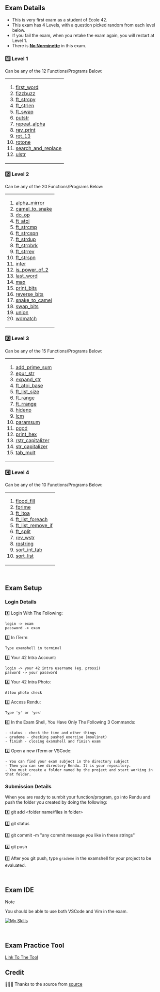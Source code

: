 ## Exam Details

- This is very first exam as a student of Ecole 42.
- This exam has 4 Levels, with a question picked random from each level below.
- If you fail the exam, when you retake the exam again, you will restart at Level 1.
- There is <ins>**No Norminette**</ins> in this exam.

### :one: Level 1
Can be any of the 12 Functions/Programs Below:
<table><tr><td>
  
1. [first_word](https://github.com/Kr1sNg/42piscine-C/blob/main/Exam-Rank-02/Level%201/first_word/first_word.c)
2. [fizzbuzz](https://github.com/Kr1sNg/42piscine-C/blob/main/Exam-Rank-02/Level%201/fizzbuzz/fizzbuzz.c)
3. [ft_strcpy](https://github.com/Kr1sNg/42piscine-C/blob/main/Exam-Rank-02/Level%201/ft_strcpy/ft_strcpy.c)
4. [ft_strlen](https://github.com/Kr1sNg/42piscine-C/blob/main/Exam-Rank-02/Level%201/ft_strlen/ft_strlen.c)
5. [ft_swap](https://github.com/Kr1sNg/42piscine-C/blob/main/Exam-Rank-02/Level%201/ft_swap/ft_swap.c)
6. [putstr](https://github.com/Kr1sNg/42piscine-C/blob/main/Exam-Rank-02/Level%201/ft_putstr/ft_putstr.c)
7. [repeat_alpha](https://github.com/Kr1sNg/42piscine-C/blob/main/Exam-Rank-02/Level%201/repeat_alpha/repeat_alpha.c)
8. [rev_print](https://github.com/Kr1sNg/42piscine-C/blob/main/Exam-Rank-02/Level%201/rev_print/rev_print.c)
9. [rot_13](https://github.com/Kr1sNg/42piscine-C/blob/main/Exam-Rank-02/Level%201/rot_13/rot_13.c)
10. [rotone](https://github.com/Kr1sNg/42piscine-C/blob/main/Exam-Rank-02/Level%201/rotone/rotone.c)
11. [search_and_replace](https://github.com/Kr1sNg/42piscine-C/blob/main/Exam-Rank-02/Level%201/search_and_replace/search_and_replace.c)
12. [ulstr](https://github.com/Kr1sNg/42piscine-C/blob/main/Exam-Rank-02/Level%201/ulstr/ulstr.c)
</td></tr></table>

### :two: Level 2
Can be any of the 20 Functions/Programs Below:
<table><tr><td>
  
1. [alpha_mirror](https://github.com/Kr1sNg/42piscine-C/blob/main/Exam-Rank-02/Level%202/alpha_mirror/alpha_mirror.c)
2. [camel_to_snake](https://github.com/Kr1sNg/42piscine-C/blob/main/Exam-Rank-02/Level%202/camel_to_snake/camel_to_snake.c)
3. [do_op](https://github.com/Kr1sNg/42piscine-C/blob/main/Exam-Rank-02/Level%202/do_op/do_op.c)
4. [ft_atoi](https://github.com/Kr1sNg/42piscine-C/blob/main/Exam-Rank-02/Level%202/ft_atoi/ft_atoi.c)
5. [ft_strcmp](https://github.com/Kr1sNg/42piscine-C/blob/main/Exam-Rank-02/Level%202/ft_strcmp/ft_strcmp.c)
6. [ft_strcspn](https://github.com/Kr1sNg/42piscine-C/blob/main/Exam-Rank-02/Level%202/ft_strcspn/ft_strcspn.c)
7. [ft_strdup](https://github.com/Kr1sNg/42piscine-C/blob/main/Exam-Rank-02/Level%202/ft_strdup/ft_strdup.c)
8. [ft_strpbrk](https://github.com/Kr1sNg/42piscine-C/blob/main/Exam-Rank-02/Level%202/ft_strpbrk/ft_strpbrk.c)
9. [ft_strrev](https://github.com/Kr1sNg/42piscine-C/blob/main/Exam-Rank-02/Level%202/ft_strrev/ft_strrev.c)
10. [ft_strspn](https://github.com/Kr1sNg/42piscine-C/blob/main/Exam-Rank-02/Level%202/ft_strspn/ft_strspn.c)
11. [inter](https://github.com/Kr1sNg/42piscine-C/blob/main/Exam-Rank-02/Level%202/inter/inter.c)
12. [is_power_of_2](https://github.com/Kr1sNg/42piscine-C/blob/main/Exam-Rank-02/Level%202/is_power_of_2/is_power_of_2.c)
13. [last_word](https://github.com/Kr1sNg/42piscine-C/blob/main/Exam-Rank-02/Level%202/last_word/last_word.c)
14. [max](https://github.com/Kr1sNg/42piscine-C/blob/main/Exam-Rank-02/Level%202/max/max.c)
15. [print_bits](https://github.com/Kr1sNg/42piscine-C/blob/main/Exam-Rank-02/Level%202/print_bits/print_bits.c)
16. [reverse_bits](https://github.com/Kr1sNg/42piscine-C/blob/main/Exam-Rank-02/Level%202/reverse_bits/reverse_bits.c)
17. [snake_to_camel](https://github.com/Kr1sNg/42piscine-C/blob/main/Exam-Rank-02/Level%202/snake_to_camel/snake_to_camel.c)
18. [swap_bits](https://github.com/Kr1sNg/42piscine-C/blob/main/Exam-Rank-02/Level%202/swap_bits/swap_bits.c)
19. [union](https://github.com/Kr1sNg/42piscine-C/blob/main/Exam-Rank-02/Level%202/union/union.c)
20. [wdmatch](https://github.com/Kr1sNg/42piscine-C/blob/main/Exam-Rank-02/Level%202/wdmatch/wdmatch.c)
</td></tr></table>

### :three: Level 3
Can be any of the 15 Functions/Programs Below:
<table><tr><td>
  
1. [add_prime_sum](https://github.com/Kr1sNg/42piscine-C/blob/main/Exam-Rank-02/Level%203/add_prime_sum/add_prime_sum.c)
2. [epur_str](https://github.com/Kr1sNg/42piscine-C/blob/main/Exam-Rank-02/Level%203/epur_str/epur_str.c)
3. [expand_str](https://github.com/Kr1sNg/42piscine-C/blob/main/Exam-Rank-02/Level%203/expand_str/expand_str.c)
4. [ft_atoi_base](https://github.com/Kr1sNg/42piscine-C/blob/main/Exam-Rank-02/Level%203/ft_atoi_base/ft_atoi_base.c)
5. [ft_list_size](https://github.com/Kr1sNg/42piscine-C/tree/main/Level%203/ft_list_size)
6. [ft_range](https://github.com/Kr1sNg/42piscine-C/blob/main/Exam-Rank-02/Level%203/ft_range/ft_range.c)
7. [ft_rrange](https://github.com/Kr1sNg/42piscine-C/blob/main/Exam-Rank-02/Level%203/ft_rrange/ft_rrange.c)
8. [hidenp](https://github.com/Kr1sNg/42piscine-C/blob/main/Exam-Rank-02/Level%203/hidenp/hidenp.c)
9. [lcm](https://github.com/Kr1sNg/42piscine-C/blob/main/Exam-Rank-02/Level%203/lcm/lcm.c)
10. [paramsum](https://github.com/Kr1sNg/42piscine-C/blob/main/Exam-Rank-02/Level%203/paramsum/paramsum.c)
11. [pgcd](https://github.com/Kr1sNg/42piscine-C/blob/main/Exam-Rank-02/Level%203/pgcd/pgcd.c)
12. [print_hex](https://github.com/Kr1sNg/42piscine-C/blob/main/Exam-Rank-02/Level%203/print_hex/print_hex.c)
13. [rstr_capitalizer](https://github.com/Kr1sNg/42piscine-C/blob/main/Exam-Rank-02/Level%203/rstr_capitalizer/rstr_capitalizer.c)
14. [str_capitalizer](https://github.com/Kr1sNg/42piscine-C/blob/main/Exam-Rank-02/Level%203/str_capitalizer/str_capitalizer.c)
15. [tab_mult](https://github.com/Kr1sNg/42piscine-C/blob/main/Exam-Rank-02/Level%203/tab_mult/tab_mult.c)
</td></tr></table>

### :four: Level 4
Can be any of the 10 Functions/Programs Below:
<table><tr><td>
  
1. [flood_fill](https://github.com/Kr1sNg/42piscine-C/tree/main/Level%204/flood_fill)
2. [fprime](https://github.com/Kr1sNg/42piscine-C/blob/main/Exam-Rank-02/Level%204/fprime/fprime.c)
3. [ft_itoa](https://github.com/Kr1sNg/42piscine-C/blob/main/Exam-Rank-02/Level%204/ft_itoa/ft_itoa.c)
4. [ft_list_foreach](https://github.com/Kr1sNg/42piscine-C/tree/main/Level%204/ft_list_foreach)
5. [ft_list_remove_if](https://github.com/Kr1sNg/42piscine-C/blob/main/Exam-Rank-02/Level%204/ft_list_remove_if/ft_list_remove_if.c)
6. [ft_split](https://github.com/Kr1sNg/42piscine-C/blob/main/Exam-Rank-02/Level%204/ft_split/ft_split.c)
7. [rev_wstr](https://github.com/Kr1sNg/42piscine-C/blob/main/Exam-Rank-02/Level%204/rev_wstr/rev_wstr.c)
8. [rostring](https://github.com/Kr1sNg/42piscine-C/blob/main/Exam-Rank-02/Level%204/rostring/rostring.c)
9. [sort_int_tab](https://github.com/Kr1sNg/42piscine-C/blob/main/Exam-Rank-02/Level%204/sort_int_tab/sort_int_tab.c)
10. [sort_list](https://github.com/Kr1sNg/42piscine-C/tree/main/Level%204/sort_list)
</td></tr></table>

<br>

## Exam Setup

### Login Details

:one: Login With The Following:
```
login -> exam
password -> exam
```
:two: In ITerm:
```
Type examshell in terminal
```
:three: Your 42 Intra Account:
```
login -> your 42 intra username (eg. prossi)
pasword -> your password
```
:four: Your 42 Intra Photo:
```
Allow photo check
```
:five: Access Rendu:
```
Type 'y' or 'yes'
```
:six: In the Exam Shell, You Have Only The Following 3 Commands:
```
- status - check the time and other things
- grademe - checking pushed exercise (moulinet)
- finish - closing examshell and finish exam
```
:seven: Open a new iTerm or VSCode:
```
- You can find your exam subject in the directory subject
- Then you can see directory Rendu. It is your repository.
- You must create a folder named by the project and start working in that folder.
```

### Submission Details

When you are ready to sumbit your function/program, go into Rendu and push the folder you created by doing the following:

:one: git add <folder name/files in folder>

:two: git status

:three: git commit -m "any commit message you like in these strings"

:four: git push

:five: After you git push, type `grademe` in the examshell for your project to be evaluated. 

<br>

## Exam IDE

> [!NOTE]
You should be able to use both VSCode and Vim in the exam.

[![My Skills](https://skillicons.dev/icons?i=vscode,vim)](https://skillicons.dev)

<br>

## Exam Practice Tool
[Link To The Tool](https://github.com/JCluzet/42_EXAM)

## Credit
🙇🏻‍♂️ Thanks to the source from [source](https://github.com/pasqualerossi/42-School-Exam-Rank-02)
